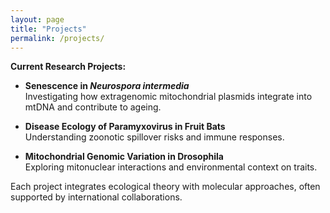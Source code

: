 ```yaml
---
layout: page
title: "Projects"
permalink: /projects/
---
```


**Current Research Projects:**

- **Senescence in *Neurospora intermedia***  
  Investigating how extragenomic mitochondrial plasmids integrate into mtDNA and contribute to ageing.

- **Disease Ecology of Paramyxovirus in Fruit Bats**  
  Understanding zoonotic spillover risks and immune responses.

- **Mitochondrial Genomic Variation in Drosophila**  
  Exploring mitonuclear interactions and environmental context on traits.

Each project integrates ecological theory with molecular approaches, often supported by international collaborations.
